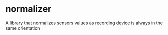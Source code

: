 normalizer
==========

A library that normalizes sensors values as recording device is always in the same orientation
